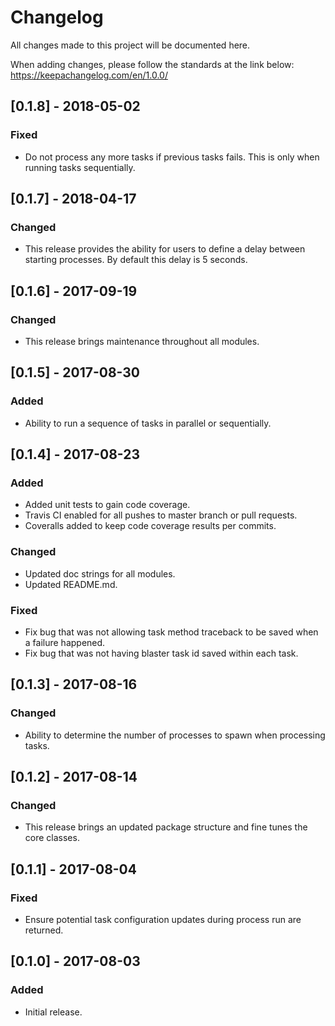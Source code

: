 # Changelog

All changes made to this project will be documented here.

When adding changes, please follow the standards at the link below:
https://keepachangelog.com/en/1.0.0/

## [0.1.8] - 2018-05-02
### Fixed
- Do not process any more tasks if previous tasks fails. This is only when
  running tasks sequentially.

## [0.1.7] - 2018-04-17
### Changed
- This release provides the ability for users to define a delay between
  starting processes. By default this delay is 5 seconds.

## [0.1.6] - 2017-09-19
### Changed
- This release brings maintenance throughout all modules.

## [0.1.5] - 2017-08-30
### Added
- Ability to run a sequence of tasks in parallel or sequentially.

## [0.1.4] - 2017-08-23
### Added
- Added unit tests to gain code coverage.
- Travis CI enabled for all pushes to master branch or pull requests.
- Coveralls added to keep code coverage results per commits.

### Changed
- Updated doc strings for all modules.
- Updated README.md.

### Fixed
- Fix bug that was not allowing task method traceback to be saved when a
  failure happened.
- Fix bug that was not having blaster task id saved within each task.

## [0.1.3] - 2017-08-16
### Changed
- Ability to determine the number of processes to spawn when processing tasks.

## [0.1.2] - 2017-08-14
### Changed
- This release brings an updated package structure and fine tunes the core
  classes.

## [0.1.1] - 2017-08-04
### Fixed
- Ensure potential task configuration updates during process run are returned.

## [0.1.0] - 2017-08-03
### Added
- Initial release.